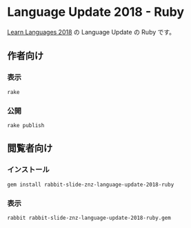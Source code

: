 # Language Update 2018 - Ruby

[Learn Languages 2018]() の Language Update の Ruby です。

## 作者向け

### 表示

    rake

### 公開

    rake publish

## 閲覧者向け

### インストール

    gem install rabbit-slide-znz-language-update-2018-ruby

### 表示

    rabbit rabbit-slide-znz-language-update-2018-ruby.gem
